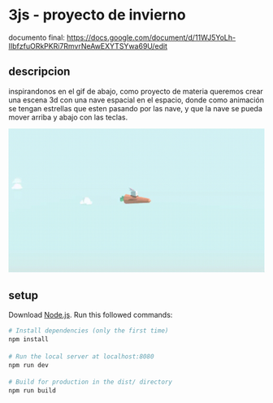 # 3js - proyecto de invierno

documento final: https://docs.google.com/document/d/11WJ5YoLh-IIbfzfuORkPKRi7RmvrNeAwEXYTSYwa69U/edit

## descripcion

inspirandonos en el gif de abajo, como proyecto de materia queremos crear una escena 3d con una nave espacial en el espacio, donde como animación se tengan estrellas que esten pasando por las nave, y que la nave se pueda mover arriba y abajo con las teclas.

![](https://github.com/sebastiancrossa/3js-winter/blob/main/assets/flying-animation.gif)

## setup

Download [Node.js](https://nodejs.org/en/download/).
Run this followed commands:

```bash
# Install dependencies (only the first time)
npm install

# Run the local server at localhost:8080
npm run dev

# Build for production in the dist/ directory
npm run build
```

